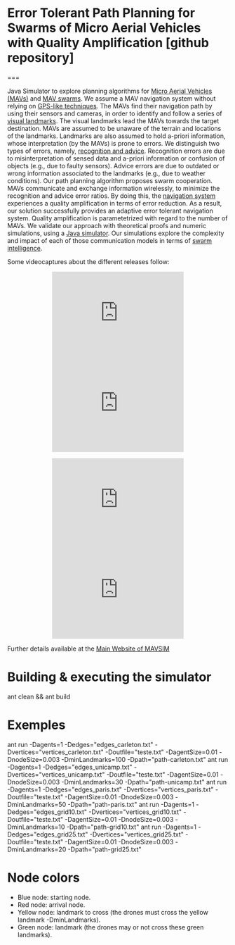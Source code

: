 # Error Tolerant Path Planning for Swarms of Micro Aerial Vehicles with Quality Amplification [github repository]
===

Java Simulator to explore planning algorithms for [Micro Aerial
Vehicles (MAVs)](https://en.wikipedia.org/wiki/Micro_air_vehicle) and
[MAV swarms](href="https://en.wikipedia.org/wiki/Swarm_behaviour).
We assume a MAV navigation system without relying on [GPS-like
techniques](https://en.wikipedia.org/wiki/Global_Positioning_System).
The MAVs find their navigation path by using their
sensors and cameras, in order to identify and follow a series of [visual
landmarks](https://en.wikipedia.org/wiki/Landmark). The visual landmarks lead
the MAVs towards the target destination.
MAVs are assumed to be unaware of the terrain and locations of the
landmarks. Landmarks are also assumed to hold a-priori information,
whose interpretation (by the MAVs) is prone to errors. We distinguish
two types of errors, namely, [recognition and advice](https://en.wikipedia.org/wiki/Error#Science_and_engineering).
Recognition errors are due to misinterpretation of
sensed data and a-priori information or confusion of objects (e.g.,
due to faulty sensors). Advice errors are due to outdated or wrong
information associated to the landmarks (e.g., due to weather
conditions). Our path planning algorithm proposes swarm cooperation.
MAVs communicate and exchange information wirelessly, to minimize the
recognition and advice error ratios. By doing this, the [navigation
system](https://en.wikipedia.org/wiki/Navigation_system) experiences a
quality amplification in terms of error
reduction. As a result, our solution successfully provides an adaptive
error tolerant navigation system. Quality amplification is
parametetrized with regard to the number of MAVs. We validate our
approach with theoretical proofs and numeric simulations, using a <a
href= "https://github.com/jgalfaro/mirrored-scavesim">Java
simulator</a>. Our simulations explore the complexity and impact of
each of those communication models in terms of [swarm
intelligence](https://en.wikipedia.org/wiki/Swarm_intelligence).

Some videocaptures about the different releases follow:

<p align="center">
                <iframe src="http://www.youtube.com/embed/_R9daWaxWM0?autoplay=0&loop=1&playlist=_R9daWaxWM0" allowfullscreen="" frameborder="0" height="205" width="300"></iframe>
                <iframe src="http://www.youtube.com/embed/ePn1VMsyFHw?autoplay=0&loop=1&playlist=ePn1VMsyFHw" allowfullscreen="" frameborder="0" height="205" width="300"></iframe>
</p>
<p align="center">
                <iframe src="http://www.youtube.com/embed/CuY3zvl-bKY?autoplay=0&loop=1&playlist=CuY3zvl-bKY" allowfullscreen="" frameborder="0" height="205" width="300"></iframe>
                <iframe src="http://www.youtube.com/embed/_F7AbmR-QDM?autoplay=0&loop=1&playlist=_F7AbmR-QDM" allowfullscreen="" frameborder="0" height="205" width="300"></iframe>
</p>


Further details available at the [Main Website of MAVSIM](http://www-public.imtbs-tsp.eu/~garcia_a/web/prototypes/mavsim/)

# Building & executing the simulator

ant clean  && ant build

# Exemples
ant run -Dagents=1 -Dedges="edges_carleton.txt" -Dvertices="vertices_carleton.txt" -Doutfile="teste.txt" -DagentSize=0.01 -DnodeSize=0.003 -DminLandmarks=100 -Dpath="path-carleton.txt"
ant run -Dagents=1 -Dedges="edges_unicamp.txt" -Dvertices="vertices_unicamp.txt" -Doutfile="teste.txt" -DagentSize=0.01 -DnodeSize=0.003 -DminLandmarks=30 -Dpath="path-unicamp.txt"
ant run -Dagents=1 -Dedges="edges_paris.txt" -Dvertices="vertices_paris.txt" -Doutfile="teste.txt" -DagentSize=0.01 -DnodeSize=0.003 -DminLandmarks=50 -Dpath="path-paris.txt"
ant run -Dagents=1 -Dedges="edges_grid10.txt" -Dvertices="vertices_grid10.txt" -Doutfile="teste.txt" -DagentSize=0.01 -DnodeSize=0.003 -DminLandmarks=10 -Dpath="path-grid10.txt"
ant run -Dagents=1 -Dedges="edges_grid25.txt" -Dvertices="vertices_grid25.txt" -Doutfile="teste.txt" -DagentSize=0.01 -DnodeSize=0.003 -DminLandmarks=20 -Dpath="path-grid25.txt"

# Node colors

- Blue node: starting node.
- Red node: arrival node.
- Yellow node: landmark to cross (the drones must cross the yellow landmark -DminLandmarks).
- Green node: landmark (the drones may or not cross these green landmarks).


